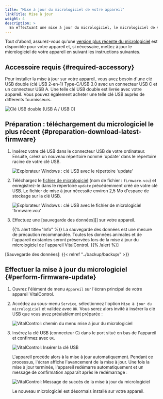 ```yaml
---
title: "Mise à jour du micrologiciel de votre appareil"
linkTitle: Mise à jour
weight: 4
description: >
  En effectuant une mise à jour du micrologiciel, le micrologiciel de votre appareil VitalControl peut être mis à jour vers les versions les plus récentes disponibles.
---
```


Tout d'abord, assurez-vous qu'une [version plus récente du micrologiciel](../versions/) est disponible pour votre appareil et, si nécessaire, mettez à jour le micrologiciel de votre appareil en suivant les instructions suivantes.

## Accessoire requis {#required-accessory}

Pour installer la mise à jour sur votre appareil, vous avez besoin d'une clé USB double (clé USB 2-en-1) Type-C/USB 3.0 avec un connecteur USB C et un connecteur USB A. Une telle clé USB double est livrée avec votre appareil. Vous pouvez également acheter une telle clé USB auprès de différents fournisseurs.

![Clé USB double (USB A / USB C)](/images/firmware/update/usb-dual-stick.svg "Clé USB double")

## Préparation : téléchargement du micrologiciel le plus récent {#preparation-download-latest-firmware}

1. Insérez votre clé USB dans le connecteur USB de votre ordinateur. Ensuite, créez un nouveau répertoire nommé 'update' dans le répertoire racine de votre clé USB.

    ![Explorateur Windows : clé USB avec le répertoire 'update'](../images/create-folder-update.png "Clé USB : répertoire 'update'")

1. Téléchargez le [fichier de micrologiciel](/download/firmware.vcu) (nom de fichier : `firmware.vcu`) et enregistrez-le dans le répertoire `update` précédemment créé de votre clé USB. Le fichier de mise à jour nécessite environ 2,5 Mo d'espace de stockage sur la clé USB.

    ![Explorateur Windows : clé USB avec le fichier de micrologiciel 'firmware.vcu'](../images/save-firmware-file.png "Clé USB avec le fichier de micrologiciel")

1. Effectuez une [sauvegarde des données][] sur votre appareil.

    {{% alert title="Info" %}}
La sauvegarde des données est une mesure de précaution recommandée. Toutes les données animales et de l'appareil existantes seront préservées lors de la mise à jour du micrologiciel de l'appareil VitalControl.
    {{% /alert %}}

[Sauvegarde des données]: {{< relref "../backup/backup/" >}}

## Effectuer la mise à jour du micrologiciel {#perform-firmware-update}

1. Ouvrez l'élément de menu `Appareil` sur l'écran principal de votre appareil VitalControl.

1. Accédez au sous-menu `Service`, sélectionnez l'option `Mise à jour du micrologiciel` et validez avec `OK`. Vous serez alors invité à insérer la clé USB que vous avez préalablement préparée :

    ![VitalControl: chemin du menu mise à jour du micrologiciel](../images/firmware-update.png "Mise à jour du micrologiciel")

1. Insérez la clé USB (connecteur C) dans le port situé en bas de l'appareil et confirmez avec `OK`.

    ![VitalControl: Insérer la clé USB](/images/firmware/update/plug-in-dual-usb-stick.svg "Insérer la clé USB")

    L'appareil procède alors à la mise à jour automatiquement. Pendant ce processus, l'écran affiche l'avancement de la mise à jour. Une fois la mise à jour terminée, l'appareil redémarre automatiquement et un message de confirmation apparaît après le redémarrage :

   ![VitalControl: Message de succès de la mise à jour du micrologiciel](../images/update-success.png "Succès de la mise à jour du micrologiciel")

   Le nouveau micrologiciel est désormais installé sur votre appareil.
